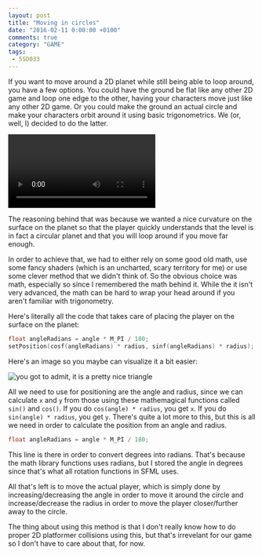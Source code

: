 ```yaml
---
layout: post
title: "Moving in circles"
date: "2016-02-11 0:00:00 +0100"
comments: true
category: "GAME"
tags:
 - 5SD033
---
```


If you want to move around a 2D planet while still being able to loop around, you have a few options. You could have the ground be flat like any other 2D game and loop one edge to the other, having your characters move just like any other 2D game. Or you could make the ground an actual circle and make your characters orbit around it using basic trigonometrics. We (or, well, I) decided to do the latter.

<video autoplay loop>
  <source src="https://λ.pw/E7w.mp4" type="video/mp4">
</video>

The reasoning behind that was because we wanted a nice curvature on the surface on the planet so that the player quickly understands that the level is in fact a circular planet and that you will loop around if you move far enough.

In order to achieve that, we had to either rely on some good old math, use some fancy shaders (which is an uncharted, scary territory for me) or use some clever method that we didn't think of. So the obvious choice was math, especially so since I remembered the math behind it. While the it isn't very advanced, the math can be hard to wrap your head around if you aren't familiar with trigonometry.

Here's literally all the code that takes care of placing the player on the surface on the planet:

```cpp
float angleRadians = angle * M_PI / 180;
setPosition(cosf(angleRadians) * radius, sinf(angleRadians) * radius);
```

Here's an image so you maybe can visualize it a bit easier:

![you got to admit, it is a pretty nice triangle](http://i.imgur.com/I5zfue8.png)

All we need to use for positioning are the angle and radius, since we can calculate `x` and `y` from those using these mathemagical functions called `sin()` and `cos()`. If you do `cos(angle) * radius`, you get `x`. If you do `sin(angle) * radius`, you get `y`. There's quite a lot more to this, but this is all we need in order to calculate the position from an angle and radius.

```cpp
float angleRadians = angle * M_PI / 180;
```

This line is there in order to convert degrees into radians. That's because the math library functions uses radians, but I stored the angle in degrees since that's what all rotation functions in SFML uses.

All that's left is to move the actual player, which is simply done by increasing/decreasing the angle in order to move it around the circle and increase/decrease the radius in order to move the player closer/further away to the circle.

The thing about using this method is that I don't really know how to do proper 2D platformer collisions using this, but that's irrevelant for our game so I don't have to care about that, for now.
